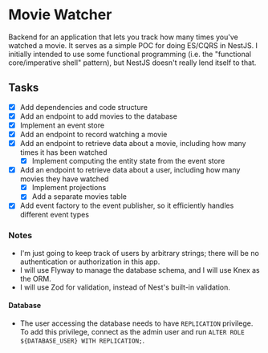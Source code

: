 # Movie Watcher

Backend for an application that lets you track how many times you've watched a movie. It serves as a simple POC for doing ES/CQRS in NestJS. I initially intended to use some functional programming (i.e. the "functional core/imperative shell" pattern), but NestJS doesn't really lend itself to that.

## Tasks

- [x] Add dependencies and code structure
- [x] Add an endpoint to add movies to the database
- [x] Implement an event store
- [x] Add an endpoint to record watching a movie
- [x] Add an endpoint to retrieve data about a movie, including how many times it has been watched
  - [x] Implement computing the entity state from the event store
- [x] Add an endpoint to retrieve data about a user, including how many movies they have watched
  - [x] Implement projections
  - [x] Add a separate movies table
- [x] Add event factory to the event publisher, so it efficiently handles different event types

### Notes

- I'm just going to keep track of users by arbitrary strings; there will be no authentication or authorization in this app.
- I will use Flyway to manage the database schema, and I will use Knex as the ORM.
- I will use Zod for validation, instead of Nest's built-in validation.

#### Database

- The user accessing the database needs to have `REPLICATION` privilege. To add this privilege, connect as the admin user and run `ALTER ROLE ${DATABASE_USER} WITH REPLICATION;`.
